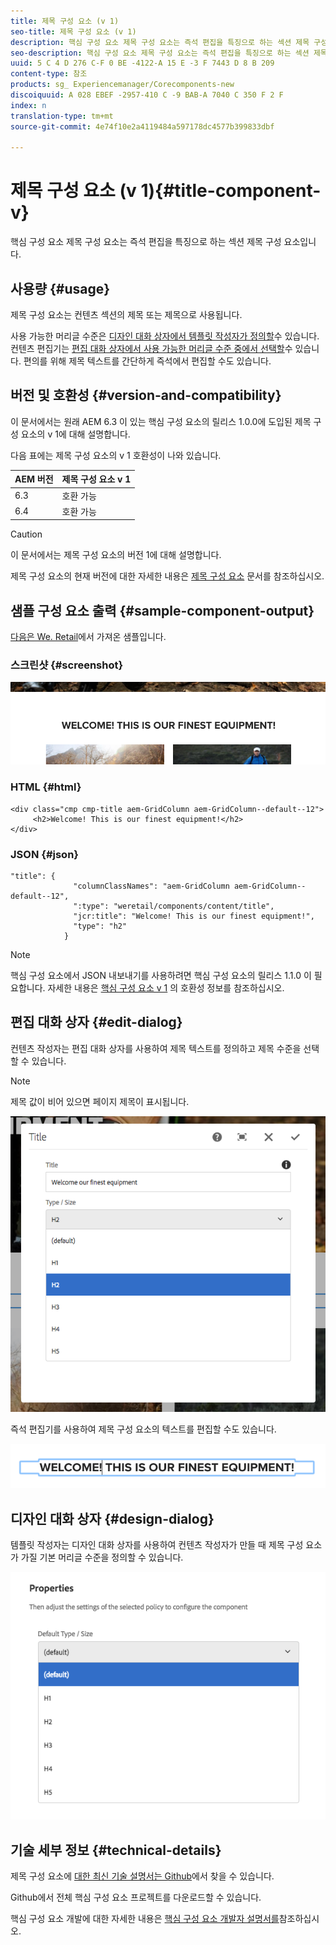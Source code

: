 ```yaml
---
title: 제목 구성 요소 (v 1)
seo-title: 제목 구성 요소 (v 1)
description: 핵심 구성 요소 제목 구성 요소는 즉석 편집을 특징으로 하는 섹션 제목 구성 요소입니다.
seo-description: 핵심 구성 요소 제목 구성 요소는 즉석 편집을 특징으로 하는 섹션 제목 구성 요소입니다.
uuid: 5 C 4 D 276 C-F 0 BE -4122-A 15 E -3 F 7443 D 8 B 209
content-type: 참조
products: sg_ Experiencemanager/Corecomponents-new
discoiquuid: A 028 EBEF -2957-410 C -9 BAB-A 7040 C 350 F 2 F
index: n
translation-type: tm+mt
source-git-commit: 4e74f10e2a4119484a597178dc4577b399833dbf

---
```



# 제목 구성 요소 (v 1){#title-component-v}

핵심 구성 요소 제목 구성 요소는 즉석 편집을 특징으로 하는 섹션 제목 구성 요소입니다.

## 사용량 {#usage}

제목 구성 요소는 컨텐츠 섹션의 제목 또는 제목으로 사용됩니다.

사용 가능한 머리글 수준은 [디자인 대화 상자에서 템플릿 작성자가 정의할](title-v1.md#main-pars_title_1995166862)수 있습니다. 컨텐츠 편집기는 [편집 대화 상자에서 사용 가능한 머리글 수준 중에서 선택할](title-v1.md#main-pars_title)수 있습니다. 편의를 위해 제목 텍스트를 간단하게 즉석에서 편집할 수도 있습니다.

## 버전 및 호환성 {#version-and-compatibility}

이 문서에서는 원래 AEM 6.3 이 있는 핵심 구성 요소의 릴리스 1.0.0에 도입된 제목 구성 요소의 v 1에 대해 설명합니다.

다음 표에는 제목 구성 요소의 v 1 호환성이 나와 있습니다.

| AEM 버전 | 제목 구성 요소 v 1 |
|--- |--- |
| 6.3 | 호환 가능 |
| 6.4 | 호환 가능 |

>[!CAUTION]
>
>이 문서에서는 제목 구성 요소의 버전 1에 대해 설명합니다.
>
>제목 구성 요소의 현재 버전에 대한 자세한 내용은 [제목 구성 요소](title.md) 문서를 참조하십시오.

## 샘플 구성 요소 출력 {#sample-component-output}

[다음은 We. Retail](https://helpx.adobe.com/experience-manager/6-4/sites/developing/using/we-retail.html)에서 가져온 샘플입니다.

### 스크린샷 {#screenshot}

![](assets/chlimage_1-36.png)

### HTML {#html}

```
<div class="cmp cmp-title aem-GridColumn aem-GridColumn--default--12">
     <h2>Welcome! This is our finest equipment!</h2>
</div>
```

### JSON {#json}

```
"title": {
              "columnClassNames": "aem-GridColumn aem-GridColumn--default--12",
              ":type": "weretail/components/content/title",
              "jcr:title": "Welcome! This is our finest equipment!",
              "type": "h2"
            }
```

>[!NOTE]
>
>핵심 구성 요소에서 JSON 내보내기를 사용하려면 핵심 구성 요소의 릴리스 1.1.0 이 필요합니다. 자세한 내용은 [핵심 구성 요소 v 1](versions.md#main-pars_title_236368006) 의 호환성 정보를 참조하십시오.

## 편집 대화 상자 {#edit-dialog}

컨텐츠 작성자는 편집 대화 상자를 사용하여 제목 텍스트를 정의하고 제목 수준을 선택할 수 있습니다.

>[!NOTE]
>
>제목 값이 비어 있으면 페이지 제목이 표시됩니다.

![](assets/chlimage_1-91.png)

즉석 편집기를 사용하여 제목 구성 요소의 텍스트를 편집할 수도 있습니다.

![](assets/chlimage_1-37.png)

## 디자인 대화 상자 {#design-dialog}

템플릿 작성자는 디자인 대화 상자를 사용하여 컨텐츠 작성자가 만들 때 제목 구성 요소가 가질 기본 머리글 수준을 정의할 수 있습니다.

![](assets/chlimage_1-92.png)

## 기술 세부 정보 {#technical-details}

제목 구성 요소에 [대한 최신 기술 설명서는 Github](https://github.com/adobe/aem-core-wcm-components/tree/master/content/src/content/jcr_root/apps/core/wcm/components/title/v1/title)에서 찾을 수 있습니다.

Github에서 전체 핵심 구성 요소 프로젝트를 다운로드할 수 있습니다.

핵심 구성 요소 개발에 대한 자세한 내용은 [핵심 구성 요소 개발자 설명서를](developing.md)참조하십시오.
